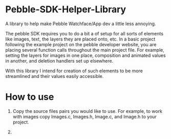 # Pebble-SDK-Helper-Library
A library to help make Pebble Watchface/App dev a little less annoying.

The pebble SDK requires you to do a bit a of setup for all sorts of elements like images, text, the layers they are placed onto, etc.
In a basic project following the example project on the pebble developer website, you are placing several function calls throughout the main project file.
For example, setting the layers for images in one place, composition and animated values in another, and deletion handlers set up elsewhere.

With this library I intend for creation of such elements to be more streamlined and their values easily accessible.

# How to use
1. Copy the source files pairs you would like to use.
For example, to work with images copy Images.c, Images.h, Image.c, and Image.h to your project.

2. 
